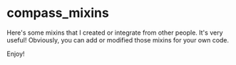 compass_mixins
==============

Here's some mixins that I created or integrate from other people. It's very useful!
Obviously, you can add or modified those mixins for your own code.

Enjoy!

